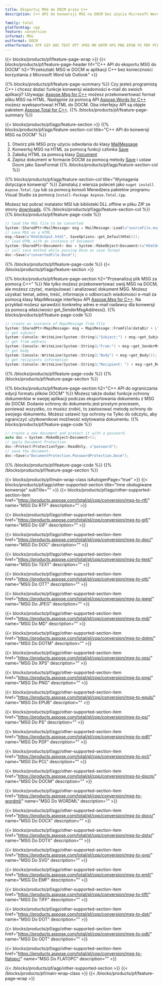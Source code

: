 ```yaml
---
title: Eksportuj MSG do DOCM przez C++
description: C++ API do konwersji MSG na DOCM bez użycia Microsoft Word lub Outlook

family: total
platformtag: cpp
feature: conversion
informat: MSG
outformat: DOCM
otherformats: RTF GIF DOC TEXT OTT JPEG MD DOTM XPS PNG EPUB PS PDF PCL BMP WORDML DOCX DOTX SVG EMF TIFF DOT ODT FLATOPC
---
```

{{< blocks/products/pf/feature-page-wrap >}}
{{< blocks/products/pf/feature-page-header h1="C++ API do eksportu MSG do DOCM" h2="Przekształć MSG w DOCM w aplikacji C++ bez konieczności korzystania z Microsoft Word lub Outlook" >}}

{{% blocks/products/pf/feature-page-summary %}}
Czy jesteś programistą C++ i chcesz dodać funkcje konwersji wiadomości e-mail do swoich aplikacji? Używając [Aspose.Msg for C++](https://products.aspose.com/msg/cpp/) możesz przekonwertować format pliku MSG na HTML. Następnie za pomocą API [Aspose.Words for C++](https://products.aspose.com/words/cpp/) możesz wyeksportować HTML do DOCM. Oba interfejsy API są objęte pakietem [Aspose.Total for C++](https://products.aspose.com/total/cpp/). 
{{% /blocks/products/pf/feature-page-summary  %}}

{{< blocks/products/pf/agp/feature-section >}}
{{% blocks/products/pf/agp/feature-section-col title="C++ API do konwersji MSG na DOCM" %}}
1. Otwórz plik MSG przy użyciu odwołania do klasy [MailMessage](https://reference.aspose.com/msg/cpp/class/aspose.msg.mail_message)
2. Konwertuj MSG na HTML za pomocą funkcji członka [Save](https://reference.aspose.com/msg/cpp/class/aspose.msg.mail_message#a7e7c6b50c8db5a8bcc6934db02b4a786)
3. Załaduj HTML za pomocą klasy [Document](https://reference.aspose.com/words/cpp/class/aspose.words.document)
4. Zapisz dokument w formacie DOCM za pomocą metody [Save](https://reference.aspose.com/words/cpp/class/aspose.words.document#save_string_saveformat) i ustaw Docm jako SaveFormat
{{% /blocks/products/pf/agp/feature-section-col %}}

{{% blocks/products/pf/agp/feature-section-col title="Wymagania dotyczące konwersji" %}}
Zainstaluj z wiersza poleceń jako ```nuget install Aspose.Total.Cpp``` lub za pomocą konsoli Menedżera pakietów programu Visual Studio za pomocą ```Install-Package Aspose.Total.Cpp```.

Możesz też pobrać instalator MSI lub biblioteki DLL offline w pliku ZIP ze strony [downloads](https://downloads.aspose.com/total/cpp).
{{% /blocks/products/pf/agp/feature-section-col %}}
{{% blocks/products/pf/feature-page-code %}}

```cpp
// load the MSG file to be converted
System::SharedPtr<MailMessage> msg = MailMessage::Load(u"sourceFile.msg");
// save MSG as a HTML 
msg->Save(u"HtmlOutput.html", SaveOptions::get_DefaultHtml());  
// load HTML with an instance of Document
System::SharedPtr<Document> doc = System::MakeObject<Document>(u"HtmlOutput.html");
// call save method while passing Docm as save format
doc->Save(u"convertedFile.Docm");
```


{{% /blocks/products/pf/feature-page-code %}}
{{< /blocks/products/pf/agp/feature-section >}}

{{% blocks/products/pf/feature-page-section  h2="Przeanalizuj plik MSG za pomocą C++" %}}
Nie tylko możesz przekonwertować swój MSG na DOCM, ale możesz czytać, manipulować i analizować dokument MSG. Możesz uzyskać temat, adres, treść, informacje o odbiorcach wiadomości e-mail za pomocą klasy MapiMessage interfejsu API [Aspose.Msg for C++](https://products.aspose.com/msg/cpp/). Na przykład możesz sprawdzić konkretny adres e-mail nadawcy dla konwersji za pomocą właściwości get_SenderMsgAddress().
{{% blocks/products/pf/feature-page-code %}}

```cpp
// create an instance of MapiMessage from file
System::SharedPtr<MapiMessage> msg = MapiMessage::FromFile(dataDir + L"message.msg");
// get subject
System::Console::WriteLine(System::String(L"Subject:") + msg->get_Subject());
// get from address
System::Console::WriteLine(System::String(L"From:") + msg->get_SenderMsgAddress());
// get body
System::Console::WriteLine(System::String(L"Body") + msg->get_Body());
// get recipients information
System::Console::WriteLine(System::String(L"Recipient: ") + msg->get_Recipients());
```

{{% /blocks/products/pf/feature-page-code  %}}
{{% /blocks/products/pf/feature-page-section %}}

{{% blocks/products/pf/feature-page-section  h2="C++ API do ograniczania edycji formatu plików DOCM" %}}
Możesz także dodać funkcje ochrony dokumentów w swojej aplikacji podczas eksportowania dokumentu z MSG do DOCM. Dodanie ochrony do dokumentu jest prostym procesem, ponieważ wszystko, co musisz zrobić, to zastosować metodę ochrony do swojego dokumentu. Możesz ustawić typ ochrony na Tylko do odczytu, aby ograniczyć użytkownikowi możliwość edytowania dokumentu.
{{% blocks/products/pf/feature-page-code %}}

```cpp
// create a new document and protect it with a password.
auto doc = System::MakeObject<Document>();
// apply Document Protection.
doc->Protect(ProtectionType::ReadOnly, u"password");
// save the document.
doc->Save(u"DocumentProtection.PasswordProtection.Docm");
```

{{% /blocks/products/pf/feature-page-code  %}}
{{% /blocks/products/pf/feature-page-section %}}

{{< blocks/products/pf/main-wrap-class isAutogenPage="true" >}}
{{< blocks/products/pf/agp/other-supported-section title="Inne obsługiwane konwersje" subTitle="" >}}
{{< blocks/products/pf/agp/other-supported-section-item href="https://products.aspose.com/total/pl/cpp/conversion/msg-to-rtf/" name="MSG Do RTF" description="" >}}

{{< blocks/products/pf/agp/other-supported-section-item href="https://products.aspose.com/total/pl/cpp/conversion/msg-to-gif/" name="MSG Do GIF" description="" >}}

{{< blocks/products/pf/agp/other-supported-section-item href="https://products.aspose.com/total/pl/cpp/conversion/msg-to-doc/" name="MSG Do DOC" description="" >}}

{{< blocks/products/pf/agp/other-supported-section-item href="https://products.aspose.com/total/pl/cpp/conversion/msg-to-text/" name="MSG Do TEXT" description="" >}}

{{< blocks/products/pf/agp/other-supported-section-item href="https://products.aspose.com/total/pl/cpp/conversion/msg-to-ott/" name="MSG Do OTT" description="" >}}

{{< blocks/products/pf/agp/other-supported-section-item href="https://products.aspose.com/total/pl/cpp/conversion/msg-to-jpeg/" name="MSG Do JPEG" description="" >}}

{{< blocks/products/pf/agp/other-supported-section-item href="https://products.aspose.com/total/pl/cpp/conversion/msg-to-md/" name="MSG Do MD" description="" >}}

{{< blocks/products/pf/agp/other-supported-section-item href="https://products.aspose.com/total/pl/cpp/conversion/msg-to-dotm/" name="MSG Do DOTM" description="" >}}

{{< blocks/products/pf/agp/other-supported-section-item href="https://products.aspose.com/total/pl/cpp/conversion/msg-to-xps/" name="MSG Do XPS" description="" >}}

{{< blocks/products/pf/agp/other-supported-section-item href="https://products.aspose.com/total/pl/cpp/conversion/msg-to-png/" name="MSG Do PNG" description="" >}}

{{< blocks/products/pf/agp/other-supported-section-item href="https://products.aspose.com/total/pl/cpp/conversion/msg-to-epub/" name="MSG Do EPUB" description="" >}}

{{< blocks/products/pf/agp/other-supported-section-item href="https://products.aspose.com/total/pl/cpp/conversion/msg-to-ps/" name="MSG Do PS" description="" >}}

{{< blocks/products/pf/agp/other-supported-section-item href="https://products.aspose.com/total/pl/cpp/conversion/msg-to-pdf/" name="MSG Do PDF" description="" >}}

{{< blocks/products/pf/agp/other-supported-section-item href="https://products.aspose.com/total/pl/cpp/conversion/msg-to-pcl/" name="MSG Do PCL" description="" >}}

{{< blocks/products/pf/agp/other-supported-section-item href="https://products.aspose.com/total/pl/cpp/conversion/msg-to-docm/" name="MSG Do DOCM" description="" >}}

{{< blocks/products/pf/agp/other-supported-section-item href="https://products.aspose.com/total/pl/cpp/conversion/msg-to-wordml/" name="MSG Do WORDML" description="" >}}

{{< blocks/products/pf/agp/other-supported-section-item href="https://products.aspose.com/total/pl/cpp/conversion/msg-to-docx/" name="MSG Do DOCX" description="" >}}

{{< blocks/products/pf/agp/other-supported-section-item href="https://products.aspose.com/total/pl/cpp/conversion/msg-to-dotx/" name="MSG Do DOTX" description="" >}}

{{< blocks/products/pf/agp/other-supported-section-item href="https://products.aspose.com/total/pl/cpp/conversion/msg-to-svg/" name="MSG Do SVG" description="" >}}

{{< blocks/products/pf/agp/other-supported-section-item href="https://products.aspose.com/total/pl/cpp/conversion/msg-to-emf/" name="MSG Do EMF" description="" >}}

{{< blocks/products/pf/agp/other-supported-section-item href="https://products.aspose.com/total/pl/cpp/conversion/msg-to-tiff/" name="MSG Do TIFF" description="" >}}

{{< blocks/products/pf/agp/other-supported-section-item href="https://products.aspose.com/total/pl/cpp/conversion/msg-to-dot/" name="MSG Do DOT" description="" >}}

{{< blocks/products/pf/agp/other-supported-section-item href="https://products.aspose.com/total/pl/cpp/conversion/msg-to-odt/" name="MSG Do ODT" description="" >}}

{{< blocks/products/pf/agp/other-supported-section-item href="https://products.aspose.com/total/pl/cpp/conversion/msg-to-flatopc/" name="MSG Do FLATOPC" description="" >}}


{{< /blocks/products/pf/agp/other-supported-section >}}
{{< /blocks/products/pf/main-wrap-class >}}
{{< /blocks/products/pf/feature-page-wrap >}}